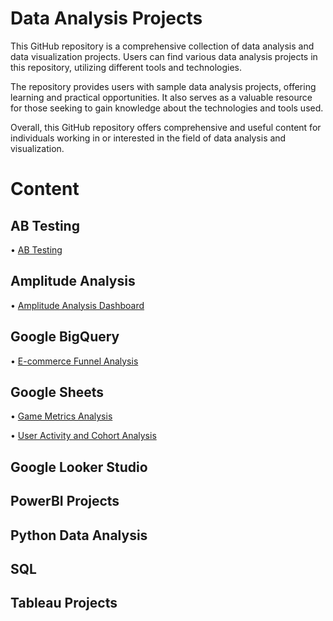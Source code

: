 # Data Analysis Projects
This GitHub repository is a comprehensive collection of data analysis and data visualization projects. Users can find various data analysis projects in this repository, utilizing different tools and technologies.

The repository provides users with sample data analysis projects, offering learning and practical opportunities. It also serves as a valuable resource for those seeking to gain knowledge about the technologies and tools used.

Overall, this GitHub repository offers comprehensive and useful content for individuals working in or interested in the field of data analysis and visualization.

# Content
## AB Testing

• [AB Testing](https://github.com/Necodk/Data-Analysis-Projects/blob/main/AB%20Testing/AB%20Testing%20Readme.md)

## Amplitude Analysis

• [Amplitude Analysis Dashboard](https://github.com/Necodk/Data-Analysis-Projects/blob/main/Amplitude/Amplitude%20Readme.md)

## Google BigQuery 

• [E-commerce Funnel Analysis](https://github.com/Necodk/Data-Analysis-Projects/blob/main/Google%20BigQuery/BigQuery%20Readme.md)

## Google Sheets 

• [Game Metrics Analysis](https://github.com/Necodk/Data-Analysis-Projects/blob/main/Google%20Sheets/Game%20Metrics%20Readme.md)

• [User Activity and Cohort Analysis](https://github.com/Necodk/Data-Analysis-Projects/blob/main/Google%20Sheets/User%20Activity%20and%20Cohort%20Analysis%20Readme.md)

## Google Looker Studio 

## PowerBI Projects

## Python Data Analysis

## SQL 

## Tableau Projects
